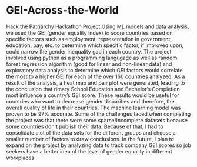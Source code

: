 # GEI-Across-the-World
Hack the Patriarchy Hackathon Project 
Using ML models and data analysis, we used the GEI (gender equality index) to score countries based on specific factors such as employment, representation in government, education, pay, etc. to determine which specific factor, if improved upon, could narrow the gender inequality gap in each country. 
The project involved using python as a programming langugage as well as random forest regression algorithm (good for linear and non-linear data) and exploratory data analysis to determine which GEI factors would correlate the most to a higher GEI for each of the over 160 countries analyzed. As a result of the analysis, a heat map and pair plot were generated, leading to the conclusion that rimary School Education and Bachelor’s Completion most influence a country’s GEI score. 
These results would be useful for countries who want to decrease gender disparities and therefore, the overall quality of life in their countries. The machine learning model was proven to be 97% accurate. 	Some of the challenges faced when completing the project was that there were some sparse/incomplete datasets because some countries don't publish their data. Because of that, I had to consolidate alot of the data sets for the different groups and choose a smaller number of factors to draw conclusions. In the future, I plan to expand on the project by analyzing data to track company GEI scores so job seekers have a better idea of the level of gender equality in different workplaces. 
